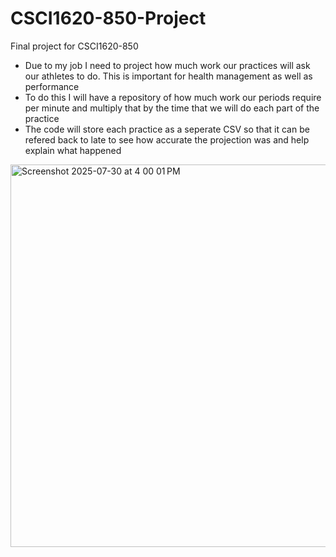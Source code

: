 # CSCI1620-850-Project
Final project for CSCI1620-850

- Due to my job I need to project how much work our practices will ask our athletes to do. This is important for health management as well as performance
- To do this I will have a repository of how much work our periods require per minute and multiply that by the time that we will do each part of the practice
- The code will store each practice as a seperate CSV so that it can be refered back to late to see how accurate the projection was and help explain what happened

<img width="1066" height="612" alt="Screenshot 2025-07-30 at 4 00 01 PM" src="https://github.com/user-attachments/assets/b7280935-c807-43cf-b046-4be26c3f1d3a" />
